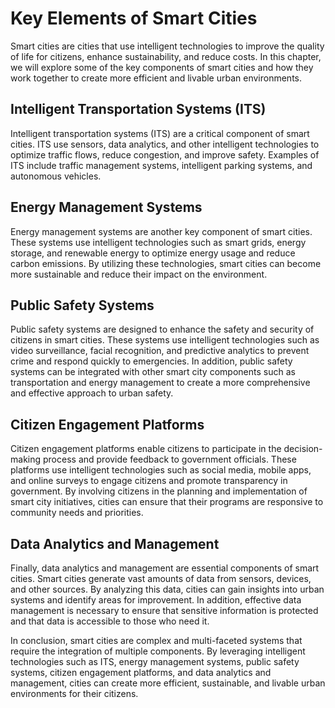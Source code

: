 Key Elements of Smart Cities
==========================================================================

Smart cities are cities that use intelligent technologies to improve the quality of life for citizens, enhance sustainability, and reduce costs. In this chapter, we will explore some of the key components of smart cities and how they work together to create more efficient and livable urban environments.

Intelligent Transportation Systems (ITS)
----------------------------------------

Intelligent transportation systems (ITS) are a critical component of smart cities. ITS use sensors, data analytics, and other intelligent technologies to optimize traffic flows, reduce congestion, and improve safety. Examples of ITS include traffic management systems, intelligent parking systems, and autonomous vehicles.

Energy Management Systems
-------------------------

Energy management systems are another key component of smart cities. These systems use intelligent technologies such as smart grids, energy storage, and renewable energy to optimize energy usage and reduce carbon emissions. By utilizing these technologies, smart cities can become more sustainable and reduce their impact on the environment.

Public Safety Systems
---------------------

Public safety systems are designed to enhance the safety and security of citizens in smart cities. These systems use intelligent technologies such as video surveillance, facial recognition, and predictive analytics to prevent crime and respond quickly to emergencies. In addition, public safety systems can be integrated with other smart city components such as transportation and energy management to create a more comprehensive and effective approach to urban safety.

Citizen Engagement Platforms
----------------------------

Citizen engagement platforms enable citizens to participate in the decision-making process and provide feedback to government officials. These platforms use intelligent technologies such as social media, mobile apps, and online surveys to engage citizens and promote transparency in government. By involving citizens in the planning and implementation of smart city initiatives, cities can ensure that their programs are responsive to community needs and priorities.

Data Analytics and Management
-----------------------------

Finally, data analytics and management are essential components of smart cities. Smart cities generate vast amounts of data from sensors, devices, and other sources. By analyzing this data, cities can gain insights into urban systems and identify areas for improvement. In addition, effective data management is necessary to ensure that sensitive information is protected and that data is accessible to those who need it.

In conclusion, smart cities are complex and multi-faceted systems that require the integration of multiple components. By leveraging intelligent technologies such as ITS, energy management systems, public safety systems, citizen engagement platforms, and data analytics and management, cities can create more efficient, sustainable, and livable urban environments for their citizens.
